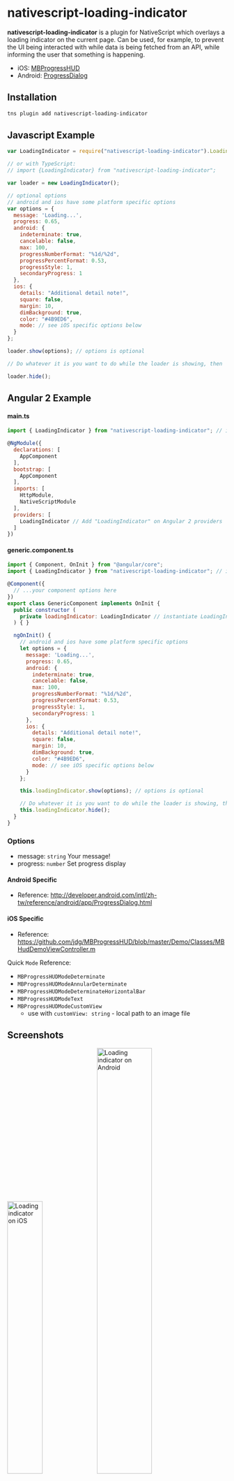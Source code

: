 # nativescript-loading-indicator

**nativescript-loading-indicator** is a plugin for NativeScript which overlays a loading indicator on the current page. Can be used, for example, to prevent the UI being interacted with while data is being fetched from an API, while informing the user that something is happening.

* iOS: [MBProgressHUD](https://github.com/jdg/MBProgressHUD)
* Android: [ProgressDialog](http://developer.android.com/reference/android/app/ProgressDialog.html)


## Installation

```bash
tns plugin add nativescript-loading-indicator
```

## Javascript Example

```js
var LoadingIndicator = require("nativescript-loading-indicator").LoadingIndicator;

// or with TypeScript:
// import {LoadingIndicator} from "nativescript-loading-indicator";

var loader = new LoadingIndicator();

// optional options
// android and ios have some platform specific options
var options = {
  message: 'Loading...',
  progress: 0.65,
  android: {
    indeterminate: true,
    cancelable: false,
    max: 100,
    progressNumberFormat: "%1d/%2d",
    progressPercentFormat: 0.53,
    progressStyle: 1,
    secondaryProgress: 1
  },
  ios: {
    details: "Additional detail note!",
    square: false,
    margin: 10,
    dimBackground: true,
    color: "#4B9ED6",
    mode: // see iOS specific options below
  }
};

loader.show(options); // options is optional

// Do whatever it is you want to do while the loader is showing, then

loader.hide();
```

##  Angular 2 Example

#### main.ts
```js
import { LoadingIndicator } from "nativescript-loading-indicator"; // import Loading inidicator here

@NgModule({
  declarations: [
    AppComponent
  ],
  bootstrap: [
    AppComponent
  ],
  imports: [
    HttpModule,
    NativeScriptModule
  ],
  providers: [
    LoadingIndicator // Add "LoadingIndicator" on Angular 2 providers
  ]
})
```

#### generic.component.ts
```js
import { Component, OnInit } from "@angular/core";
import { LoadingIndicator } from "nativescript-loading-indicator"; // import LoadingIndicatior here

@Component({
  // ...your component options here
})
export class GenericComponent implements OnInit {
  public constructor (
    private loadingIndicator: LoadingIndicator // instantiate LoadingIndicatior on constructor
  ) { }

  ngOnInit() {
    // android and ios have some platform specific options
    let options = {
      message: 'Loading...',
      progress: 0.65,
      android: {
        indeterminate: true,
        cancelable: false,
        max: 100,
        progressNumberFormat: "%1d/%2d",
        progressPercentFormat: 0.53,
        progressStyle: 1,
        secondaryProgress: 1
      },
      ios: {
        details: "Additional detail note!",
        square: false,
        margin: 10,
        dimBackground: true,
        color: "#4B9ED6",
        mode: // see iOS specific options below
      }
    };

    this.loadingIndicator.show(options); // options is optional

    // Do whatever it is you want to do while the loader is showing, then
    this.loadingIndicator.hide();
  }
}
```

### Options

* message: `string` Your message!
* progress: `number` Set progress display

#### Android Specific

* Reference: http://developer.android.com/intl/zh-tw/reference/android/app/ProgressDialog.html

#### iOS Specific

* Reference: https://github.com/jdg/MBProgressHUD/blob/master/Demo/Classes/MBHudDemoViewController.m

Quick `Mode` Reference:

* `MBProgressHUDModeDeterminate`
* `MBProgressHUDModeAnnularDeterminate`
* `MBProgressHUDModeDeterminateHorizontalBar`
* `MBProgressHUDModeText`
* `MBProgressHUDModeCustomView`
  * use with `customView: string` - local path to an image file


## Screenshots

<img width="40%" src="screenshots/ios.png" alt="Loading indicator on iOS" float="left">

<img width="50%" src="screenshots/android.png" alt="Loading indicator on Android" float="left">
